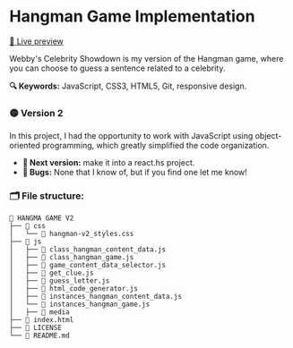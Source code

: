 # Hangman Game Implementation

[🔗 Live preview](https://judithsanchez.github.io/hangman-game-v2/)

Webby's Celebrity Showdown is my version of the Hangman game, where you can choose to guess a sentence related to a celebrity.

**🔍 Keywords:** JavaScript, CSS3, HTML5, Git, responsive design.

### 🟡 Version 2

In this project, I had the opportunity to work with JavaScript using object-oriented programming, which greatly simplified the code organization.

- **🌱 Next version:** make it into a react.hs project.
- **👾 Bugs:** None that I know of, but if you find one let me know!

### 🗂️ File structure:

    📗 HANGMA GAME V2
    ├── 📂 css
    │   └── 🎨 hangman-v2_styles.css
    ├── 📂 js
    │   ├── 💛 class_hangman_content_data.js
    │   ├── 💛 class_hangman_game.js
    │   ├── 💛 game_content_data_selector.js
    │   ├── 💛 get_clue.js
    │   ├── 💛 guess_letter.js
    │   ├── 💛 html_code_generator.js
    │   ├── 💛 instances_hangman_content_data.js
    │   └── 💛 instances_hangman_game.js
    │	├── 📂 media
    ├── 📄 index.html
    ├── 🔑 LICENSE
    └── 📖 README.md
